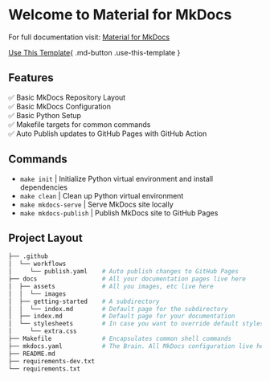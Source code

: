 # Welcome to Material for MkDocs

For full documentation visit: [Material for MkDocs][1]

[Use This Template](2){ .md-button .use-this-template }

## Features

:white_check_mark:  Basic MkDocs Repository Layout  
:white_check_mark:  Basic MkDocs Configuration  
:white_check_mark:  Basic Python Setup  
:white_check_mark:  Makefile targets for common commands  
:white_check_mark:  Auto Publish updates to GitHub Pages with GitHub Action

## Commands

- `make init`            |  Initialize Python virtual environment and install dependencies
- `make clean`           |  Clean up Python virtual environment
- `make mkdocs-serve`    |  Serve MkDocs site locally
- `make mkdocs-publish`  |  Publish MkDocs site to GitHub Pages

## Project Layout

```bash
├── .github
│  └── workflows
│     └── publish.yaml    # Auto publish changes to GitHub Pages
├── docs                  # All your documentation pages live here
│  ├── assets             # All you images, etc live here
│  │  └── images
│  ├── getting-started    # A subdirectory
│  │  └── index.md        # Default page for the subdirectory
│  ├── index.md           # Default page for your documentation
│  └── stylesheets        # In case you want to override default styles
│     └── extra.css
├── Makefile              # Encapsulates common shell commands
├── mkdocs.yaml           # The Brain. All MkDocs configuration live here
├── README.md
├── requirements-dev.txt
└── requirements.txt
```

  [1]: https://squidfunk.github.io/mkdocs-material/
  [2]: https://github.com/mnoumanshahzad/mkdocs-material-boilerplate/generate